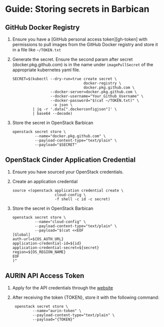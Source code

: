 # Guide: Storing secrets in Barbican

## GitHub Docker Registry

1. Ensure you have a [GitHub personal access token][gh-token] with permissions
   to pull images from the GitHub Docker registry and store it in a file like
   `~/TOKEN.txt`

2. Generate the secret. Ensure the second param after secret
   (docker.pkg.github.com) is in the name under `imagePullSecret` of the
   appropriate kubernetes yaml file.

       SECRET=$(kubectl --dry-run=true create secret \
                                       docker-registry \
                                       docker.pkg.github.com \
                        --docker-server=docker.pkg.github.com \
                        --docker-username="Your_Github_Username" \
                        --docker-password="$(cat ~/TOKEN.txt)" \
                         -o json \
                | jq -r '.data[".dockerconfigjson"]' \
                | base64 --decode)

3. Store the secret in OpenStack Barbican

       openstack secret store \
                 --name="docker.pkg.github.com" \
                 --payload-content-type="text/plain" \
                 --payload="$SECRET"

## OpenStack Cinder Application Credential

1. Ensure you have sourced your OpenStack credentials.

2. Create an application credential

       source <(openstack application credential create \
                          cloud-config \
                          -f shell -c id -c secret)

3. Store the secret in OpenStack Barbican

       openstack secret store \
                 --name="cloud-config" \
                 --payload-content-type="text/plain" \
                 --payload="$(cat <<EOF
       [Global]
       auth-url=${OS_AUTH_URL}
       application-credential-id=${id}
       application-credential-secret=${secret}
       region=${OS_REGION_NAME}
       EOF
       )"

## AURIN API Access Token

1. Apply for the API credentials through the [website](https://aurin.org.au/resources/aurin-apis/sign-up/)

2. After receiving the token {TOKEN}, store it with the following command:

        openstack secret store \
                --name="aurin-token" \
                --payload-content-type="text/plain" \
                --payload="{TOKEN}"
